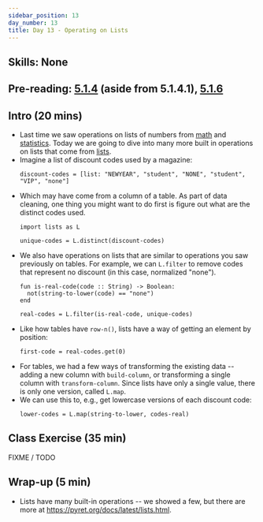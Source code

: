 ```yaml
---
sidebar_position: 13
day_number: 13
title: Day 13 - Operating on Lists
---
```


## Skills: None

## Pre-reading: [5.1.4](https://dcic-world.org/2024-09-03/tables-to-lists.html#(part._.Operating_on_.Lists)) (aside from 5.1.4.1), [5.1.6](https://dcic-world.org/2024-09-03/tables-to-lists.html#%28part._.Combining_.Lists_and_.Tables%29)

## Intro (20 mins)
- Last time we saw operations on lists of numbers from [math](https://pyret.org/docs/latest/math.html) and [statistics](https://pyret.org/docs/latest/statistics.html). Today we are going to dive into many more built in operations on lists that come from [lists](https://pyret.org/docs/latest/lists.html).
- Imagine a list of discount codes used by a magazine:
  ```pyret
  discount-codes = [list: "NEWYEAR", "student", "NONE", "student", "VIP", "none"]
  ```
- Which may have come from a column of a table. As part of data cleaning, one
  thing you might want to do first is figure out what are the distinct codes
  used.
  ```pyret
  import lists as L

  unique-codes = L.distinct(discount-codes)
  ```
- We also have operations on lists that are similar to operations you saw
  previously on tables. For example, we can `L.filter` to remove codes that
  represent no discount (in this case, normalized "none").
  ```pyret
  fun is-real-code(code :: String) -> Boolean:
    not(string-to-lower(code) == "none")
  end

  real-codes = L.filter(is-real-code, unique-codes)
  ```
- Like how tables have `row-n()`, lists have a way of getting an element by position:
    ```pyret
    first-code = real-codes.get(0)
    ```
- For tables, we had a few ways of transforming the existing data -- adding a
  new column with `build-column`, or transforming a single column with
  `transform-column`. Since lists have only a single value, there is only one
  version, called `L.map`.
- We can use this to, e.g., get lowercase versions of each discount code:
  ```pyret
  lower-codes = L.map(string-to-lower, codes-real)
  ```

## Class Exercise (35 min)

FIXME / TODO
  

## Wrap-up (5 min)
- Lists have many built-in operations -- we showed a few, but there are more at https://pyret.org/docs/latest/lists.html.
